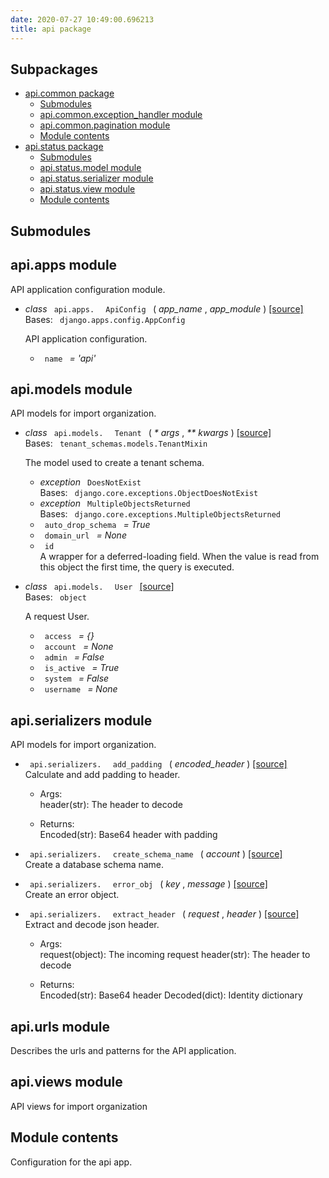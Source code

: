 ```yaml
---
date: 2020-07-27 10:49:00.696213
title: api package
---
```

<div id="api-package" class="section">


<div id="subpackages" class="section">

## Subpackages

<div class="toctree-wrapper compound">

  - [api.common package](../api.common/)
      - [Submodules](../api.common/#submodules)
      - [api.common.exception\_handler
        module](../api.common/#module-api.common.exception_handler)
      - [api.common.pagination
        module](../api.common/#module-api.common.pagination)
      - [Module contents](../api.common/#module-api.common)
  - [api.status package](../api.status/)
      - [Submodules](../api.status/#submodules)
      - [api.status.model
        module](../api.status/#module-api.status.model)
      - [api.status.serializer
        module](../api.status/#module-api.status.serializer)
      - [api.status.view module](../api.status/#module-api.status.view)
      - [Module contents](../api.status/#module-api.status)

</div>

</div>

<div id="submodules" class="section">

## Submodules

</div>

<div id="module-api.apps" class="section">

<span id="api-apps-module"> </span>

## api.apps module

API application configuration module.

  - *class* `  api.apps.  ` `  ApiConfig  ` <span class="sig-paren"> (
    </span> *<span class="n"> app\_name </span>* , *<span class="n">
    app\_module </span>* <span class="sig-paren"> ) </span>
    [<span class="viewcode-link"> \[source\]
    </span>](../../_modules/api/apps/#ApiConfig)  
    Bases: `  django.apps.config.AppConfig  `
    
    API application configuration.
    
      - `  name  ` *= 'api'*

</div>

<div id="module-api.models" class="section">

<span id="api-models-module"> </span>

## api.models module

API models for import organization.

  - *class* `  api.models.  ` `  Tenant  ` <span class="sig-paren"> (
    </span> *<span class="o"> \* </span> <span class="n"> args </span>*
    , *<span class="o"> \*\* </span> <span class="n"> kwargs </span>*
    <span class="sig-paren"> ) </span> [<span class="viewcode-link">
    \[source\] </span>](../../_modules/api/models/#Tenant)  
    Bases: `  tenant_schemas.models.TenantMixin  `
    
    The model used to create a tenant schema.
    
      - *exception* `  DoesNotExist  `  
        Bases: `  django.core.exceptions.ObjectDoesNotExist  `
    
    <!-- end list -->
    
      - *exception* `  MultipleObjectsReturned  `  
        Bases: `  django.core.exceptions.MultipleObjectsReturned  `
    
    <!-- end list -->
    
      - `  auto_drop_schema  ` *= True*
    
    <!-- end list -->
    
      - `  domain_url  ` *= None*
    
    <!-- end list -->
    
      - `  id  `  
        A wrapper for a deferred-loading field. When the value is read
        from this object the first time, the query is executed.

<!-- end list -->

  - *class* `  api.models.  ` `  User  ` [<span class="viewcode-link">
    \[source\] </span>](../../_modules/api/models/#User)  
    Bases: `  object  `
    
    A request User.
    
      - `  access  ` *= {}*
    
    <!-- end list -->
    
      - `  account  ` *= None*
    
    <!-- end list -->
    
      - `  admin  ` *= False*
    
    <!-- end list -->
    
      - `  is_active  ` *= True*
    
    <!-- end list -->
    
      - `  system  ` *= False*
    
    <!-- end list -->
    
      - `  username  ` *= None*

</div>

<div id="module-api.serializers" class="section">

<span id="api-serializers-module"> </span>

## api.serializers module

API models for import organization.

  - `  api.serializers.  ` `  add_padding  ` <span class="sig-paren"> (
    </span> *<span class="n"> encoded\_header </span>*
    <span class="sig-paren"> ) </span> [<span class="viewcode-link">
    \[source\] </span>](../../_modules/api/serializers/#add_padding)  
    Calculate and add padding to header.
    
      - Args:  
        header(str): The header to decode
    
      - Returns:  
        Encoded(str): Base64 header with padding

<!-- end list -->

  - `  api.serializers.  ` `  create_schema_name  `
    <span class="sig-paren"> ( </span> *<span class="n"> account
    </span>* <span class="sig-paren"> ) </span>
    [<span class="viewcode-link"> \[source\]
    </span>](../../_modules/api/serializers/#create_schema_name)  
    Create a database schema name.

<!-- end list -->

  - `  api.serializers.  ` `  error_obj  ` <span class="sig-paren"> (
    </span> *<span class="n"> key </span>* , *<span class="n"> message
    </span>* <span class="sig-paren"> ) </span>
    [<span class="viewcode-link"> \[source\]
    </span>](../../_modules/api/serializers/#error_obj)  
    Create an error object.

<!-- end list -->

  - `  api.serializers.  ` `  extract_header  ` <span class="sig-paren">
    ( </span> *<span class="n"> request </span>* , *<span class="n">
    header </span>* <span class="sig-paren"> ) </span>
    [<span class="viewcode-link"> \[source\]
    </span>](../../_modules/api/serializers/#extract_header)  
    Extract and decode json header.
    
      - Args:  
        request(object): The incoming request header(str): The header to
        decode
    
      - Returns:  
        Encoded(str): Base64 header Decoded(dict): Identity dictionary

</div>

<div id="module-api.urls" class="section">

<span id="api-urls-module"> </span>

## api.urls module

Describes the urls and patterns for the API application.

</div>

<div id="module-api.views" class="section">

<span id="api-views-module"> </span>

## api.views module

API views for import organization

</div>

<div id="module-api" class="section">

<span id="module-contents"> </span>

## Module contents

Configuration for the api app.

</div>

</div>
